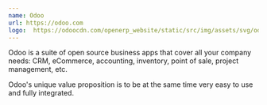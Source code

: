 ```yaml
---
name: Odoo
url: https://odoo.com
logo:  https://odoocdn.com/openerp_website/static/src/img/assets/svg/odoo_logo.svg
---
```

Odoo is a suite of open source business apps that cover all your company needs: CRM, eCommerce, accounting, inventory, point of sale, project management, etc.

Odoo's unique value proposition is to be at the same time very easy to use and fully integrated.